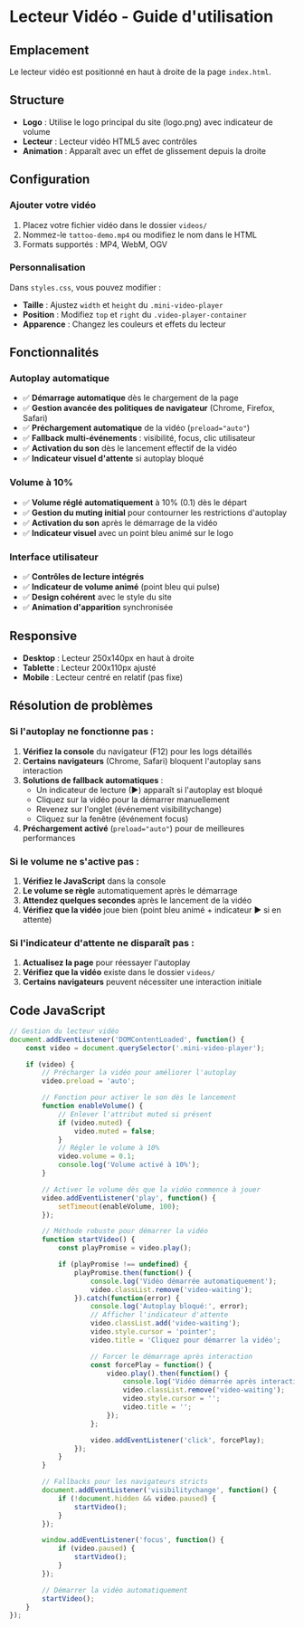# Lecteur Vidéo - Guide d'utilisation

## Emplacement
Le lecteur vidéo est positionné en haut à droite de la page `index.html`.

## Structure
- **Logo** : Utilise le logo principal du site (logo.png) avec indicateur de volume
- **Lecteur** : Lecteur vidéo HTML5 avec contrôles
- **Animation** : Apparaît avec un effet de glissement depuis la droite

## Configuration

### Ajouter votre vidéo
1. Placez votre fichier vidéo dans le dossier `videos/`
2. Nommez-le `tattoo-demo.mp4` ou modifiez le nom dans le HTML
3. Formats supportés : MP4, WebM, OGV

### Personnalisation
Dans `styles.css`, vous pouvez modifier :
- **Taille** : Ajustez `width` et `height` du `.mini-video-player`
- **Position** : Modifiez `top` et `right` du `.video-player-container`
- **Apparence** : Changez les couleurs et effets du lecteur

## Fonctionnalités

### Autoplay automatique
- ✅ **Démarrage automatique** dès le chargement de la page
- ✅ **Gestion avancée des politiques de navigateur** (Chrome, Firefox, Safari)
- ✅ **Préchargement automatique** de la vidéo (`preload="auto"`)
- ✅ **Fallback multi-événements** : visibilité, focus, clic utilisateur
- ✅ **Activation du son** dès le lancement effectif de la vidéo
- ✅ **Indicateur visuel d'attente** si autoplay bloqué

### Volume à 10%
- ✅ **Volume réglé automatiquement** à 10% (0.1) dès le départ
- ✅ **Gestion du muting initial** pour contourner les restrictions d'autoplay
- ✅ **Activation du son** après le démarrage de la vidéo
- ✅ **Indicateur visuel** avec un point bleu animé sur le logo

### Interface utilisateur
- ✅ **Contrôles de lecture intégrés**
- ✅ **Indicateur de volume animé** (point bleu qui pulse)
- ✅ **Design cohérent** avec le style du site
- ✅ **Animation d'apparition** synchronisée

## Responsive
- **Desktop** : Lecteur 250x140px en haut à droite
- **Tablette** : Lecteur 200x110px ajusté
- **Mobile** : Lecteur centré en relatif (pas fixe)

## Résolution de problèmes

### Si l'autoplay ne fonctionne pas :
1. **Vérifiez la console** du navigateur (F12) pour les logs détaillés
2. **Certains navigateurs** (Chrome, Safari) bloquent l'autoplay sans interaction
3. **Solutions de fallback automatiques** :
   - Un indicateur de lecture (▶) apparaît si l'autoplay est bloqué
   - Cliquez sur la vidéo pour la démarrer manuellement
   - Revenez sur l'onglet (événement visibilitychange)
   - Cliquez sur la fenêtre (événement focus)
4. **Préchargement activé** (`preload="auto"`) pour de meilleures performances

### Si le volume ne s'active pas :
1. **Vérifiez le JavaScript** dans la console
2. **Le volume se règle** automatiquement après le démarrage
3. **Attendez quelques secondes** après le lancement de la vidéo
4. **Vérifiez que la vidéo** joue bien (point bleu animé + indicateur ▶ si en attente)

### Si l'indicateur d'attente ne disparaît pas :
1. **Actualisez la page** pour réessayer l'autoplay
2. **Vérifiez que la vidéo** existe dans le dossier `videos/`
3. **Certains navigateurs** peuvent nécessiter une interaction initiale

## Code JavaScript
```javascript
// Gestion du lecteur vidéo
document.addEventListener('DOMContentLoaded', function() {
    const video = document.querySelector('.mini-video-player');

    if (video) {
        // Précharger la vidéo pour améliorer l'autoplay
        video.preload = 'auto';

        // Fonction pour activer le son dès le lancement
        function enableVolume() {
            // Enlever l'attribut muted si présent
            if (video.muted) {
                video.muted = false;
            }
            // Régler le volume à 10%
            video.volume = 0.1;
            console.log('Volume activé à 10%');
        }

        // Activer le volume dès que la vidéo commence à jouer
        video.addEventListener('play', function() {
            setTimeout(enableVolume, 100);
        });

        // Méthode robuste pour démarrer la vidéo
        function startVideo() {
            const playPromise = video.play();

            if (playPromise !== undefined) {
                playPromise.then(function() {
                    console.log('Vidéo démarrée automatiquement');
                    video.classList.remove('video-waiting');
                }).catch(function(error) {
                    console.log('Autoplay bloqué:', error);
                    // Afficher l'indicateur d'attente
                    video.classList.add('video-waiting');
                    video.style.cursor = 'pointer';
                    video.title = 'Cliquez pour démarrer la vidéo';

                    // Forcer le démarrage après interaction
                    const forcePlay = function() {
                        video.play().then(function() {
                            console.log('Vidéo démarrée après interaction');
                            video.classList.remove('video-waiting');
                            video.style.cursor = '';
                            video.title = '';
                        });
                    };

                    video.addEventListener('click', forcePlay);
                });
            }
        }

        // Fallbacks pour les navigateurs stricts
        document.addEventListener('visibilitychange', function() {
            if (!document.hidden && video.paused) {
                startVideo();
            }
        });

        window.addEventListener('focus', function() {
            if (video.paused) {
                startVideo();
            }
        });

        // Démarrer la vidéo automatiquement
        startVideo();
    }
});
